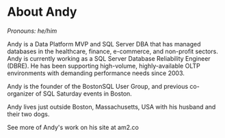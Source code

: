 # About Andy 
_Pronouns: he/him_

Andy is a Data Platform MVP and SQL Server DBA that has managed databases in the healthcare, finance, e-commerce, and non-profit sectors. Andy is currently working as a SQL Server Database Reliability Engineer (DBRE). He has been supporting high-volume, highly-available OLTP environments with demanding performance needs since 2003.

Andy is the founder of the BostonSQL User Group, and previous co-organizer of SQL Saturday events in Boston. 

Andy lives just outside Boston, Massachusetts, USA with his husband and their two dogs.

See more of Andy's work on his site at am2.co
